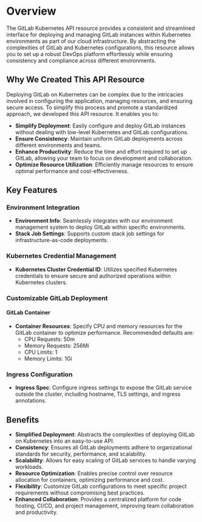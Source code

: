 # Overview

The GitLab Kubernetes API resource provides a consistent and streamlined interface for deploying and managing GitLab instances within Kubernetes environments as part of our cloud infrastructure. By abstracting the complexities of GitLab and Kubernetes configurations, this resource allows you to set up a robust DevOps platform effortlessly while ensuring consistency and compliance across different environments.

## Why We Created This API Resource

Deploying GitLab on Kubernetes can be complex due to the intricacies involved in configuring the application, managing resources, and ensuring secure access. To simplify this process and promote a standardized approach, we developed this API resource. It enables you to:

- **Simplify Deployment**: Easily configure and deploy GitLab instances without dealing with low-level Kubernetes and GitLab configurations.
- **Ensure Consistency**: Maintain uniform GitLab deployments across different environments and teams.
- **Enhance Productivity**: Reduce the time and effort required to set up GitLab, allowing your team to focus on development and collaboration.
- **Optimize Resource Utilization**: Efficiently manage resources to ensure optimal performance and cost-effectiveness.

## Key Features

### Environment Integration

- **Environment Info**: Seamlessly integrates with our environment management system to deploy GitLab within specific environments.
- **Stack Job Settings**: Supports custom stack job settings for infrastructure-as-code deployments.

### Kubernetes Credential Management

- **Kubernetes Cluster Credential ID**: Utilizes specified Kubernetes credentials to ensure secure and authorized operations within Kubernetes clusters.

### Customizable GitLab Deployment

#### GitLab Container

- **Container Resources**: Specify CPU and memory resources for the GitLab container to optimize performance. Recommended defaults are:
    - CPU Requests: 50m
    - Memory Requests: 256Mi
    - CPU Limits: 1
    - Memory Limits: 1Gi

### Ingress Configuration

- **Ingress Spec**: Configure ingress settings to expose the GitLab service outside the cluster, including hostname, TLS settings, and ingress annotations.

## Benefits

- **Simplified Deployment**: Abstracts the complexities of deploying GitLab on Kubernetes into an easy-to-use API.
- **Consistency**: Ensures all GitLab deployments adhere to organizational standards for security, performance, and scalability.
- **Scalability**: Allows for easy scaling of GitLab services to handle varying workloads.
- **Resource Optimization**: Enables precise control over resource allocation for containers, optimizing performance and cost.
- **Flexibility**: Customize GitLab configurations to meet specific project requirements without compromising best practices.
- **Enhanced Collaboration**: Provides a centralized platform for code hosting, CI/CD, and project management, improving team collaboration and productivity.
